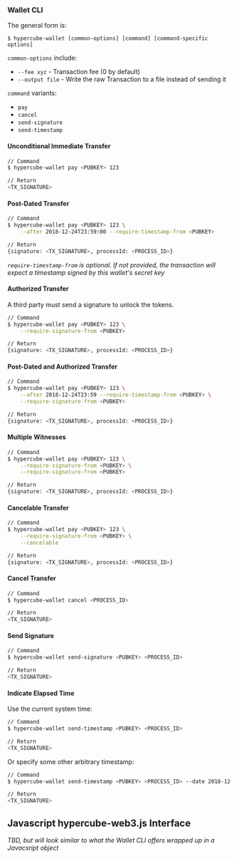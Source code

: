 
### Wallet CLI

The general form is:
```
$ hypercube-wallet [common-options] [command] [command-specific options]
```
`common-options` include:
* `--fee xyz` - Transaction fee (0 by default)
* `--output file` - Write the raw Transaction to a file instead of sending it

`command` variants:
* `pay`
* `cancel`
* `send-signature`
* `send-timestamp`

#### Unconditional Immediate Transfer
```sh
// Command
$ hypercube-wallet pay <PUBKEY> 123

// Return
<TX_SIGNATURE>
```

#### Post-Dated Transfer
```sh
// Command
$ hypercube-wallet pay <PUBKEY> 123 \
    --after 2018-12-24T23:59:00 --require-timestamp-from <PUBKEY>

// Return
{signature: <TX_SIGNATURE>, processId: <PROCESS_ID>}
```
*`require-timestamp-from` is optional. If not provided, the transaction will expect a timestamp signed by this wallet's secret key*

#### Authorized Transfer
A third party must send a signature to unlock the tokens.
```sh
// Command
$ hypercube-wallet pay <PUBKEY> 123 \
    --require-signature-from <PUBKEY>

// Return
{signature: <TX_SIGNATURE>, processId: <PROCESS_ID>}
```

#### Post-Dated and Authorized Transfer
```sh
// Command
$ hypercube-wallet pay <PUBKEY> 123 \
    --after 2018-12-24T23:59 --require-timestamp-from <PUBKEY> \
    --require-signature-from <PUBKEY>

// Return
{signature: <TX_SIGNATURE>, processId: <PROCESS_ID>}
```

#### Multiple Witnesses
```sh
// Command
$ hypercube-wallet pay <PUBKEY> 123 \
    --require-signature-from <PUBKEY> \
    --require-signature-from <PUBKEY>

// Return
{signature: <TX_SIGNATURE>, processId: <PROCESS_ID>}
```

#### Cancelable Transfer
```sh
// Command
$ hypercube-wallet pay <PUBKEY> 123 \
    --require-signature-from <PUBKEY> \
    --cancelable

// Return
{signature: <TX_SIGNATURE>, processId: <PROCESS_ID>}
```

#### Cancel Transfer
```sh
// Command
$ hypercube-wallet cancel <PROCESS_ID>

// Return
<TX_SIGNATURE>
```

#### Send Signature
```sh
// Command
$ hypercube-wallet send-signature <PUBKEY> <PROCESS_ID>

// Return
<TX_SIGNATURE>
```

#### Indicate Elapsed Time

Use the current system time:
```sh
// Command
$ hypercube-wallet send-timestamp <PUBKEY> <PROCESS_ID>

// Return
<TX_SIGNATURE>
```

Or specify some other arbitrary timestamp:
```sh
// Command
$ hypercube-wallet send-timestamp <PUBKEY> <PROCESS_ID> --date 2018-12-24T23:59:00

// Return
<TX_SIGNATURE>
```


## Javascript hypercube-web3.js Interface

*TBD, but will look similar to what the Wallet CLI offers wrapped up in a
Javacsript object*
